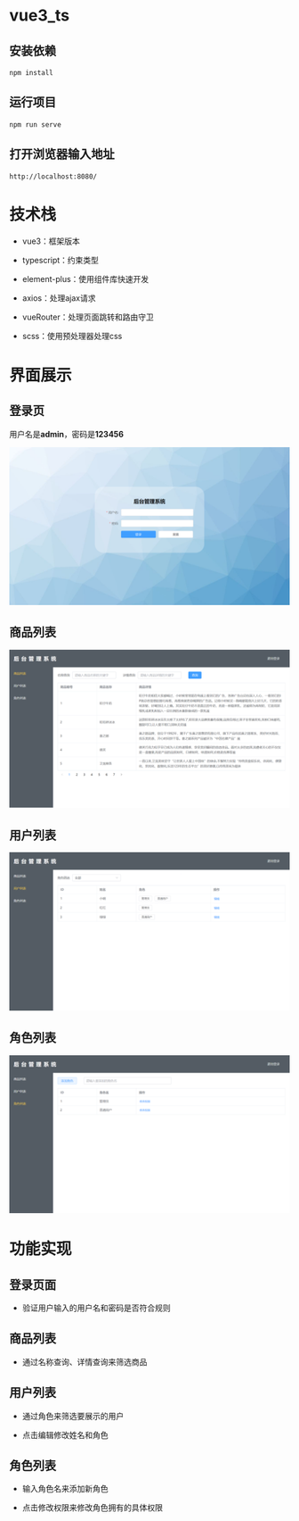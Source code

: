 # vue3_ts

## 安装依赖

```
npm install
```

## 运行项目


```
npm run serve
```

## 打开浏览器输入地址

```
http://localhost:8080/
```

# 技术栈

- vue3：框架版本

- typescript：约束类型

- element-plus：使用组件库快速开发

- axios：处理ajax请求

- vueRouter：处理页面跳转和路由守卫

- scss：使用预处理器处理css

# 界面展示

## 登录页

用户名是**admin**，密码是**123456**

![Image](https://raw.githubusercontent.com/YePaShiXinNain/img-folder/main/vue3_ts/login.png) 

## 商品列表

![Image](https://raw.githubusercontent.com/YePaShiXinNain/img-folder/main/vue3_ts/goods.png) 

## 用户列表

![Image](https://raw.githubusercontent.com/YePaShiXinNain/img-folder/main/vue3_ts/user.png) 

## 角色列表

![Image](https://raw.githubusercontent.com/YePaShiXinNain/img-folder/main/vue3_ts/role.png) 

# 功能实现

## 登录页面

- 验证用户输入的用户名和密码是否符合规则

## 商品列表

- 通过名称查询、详情查询来筛选商品

## 用户列表

- 通过角色来筛选要展示的用户

- 点击编辑修改姓名和角色

## 角色列表

- 输入角色名来添加新角色

- 点击修改权限来修改角色拥有的具体权限

